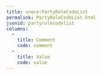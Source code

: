 ```yaml
---
title: unece:PartyRoleCodeList
permalink: PartyRoleCodeList.html
jsonid: partyrolecodelist
columns:
  - 
    title: Comment
    code: comment
  - 
    title: Value
    code: value
---
```

